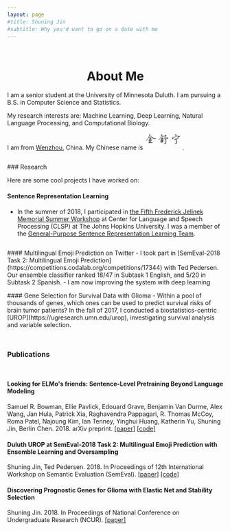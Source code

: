```yaml
---
layout: page
#title: Shuning Jin
#subtitle: Why you'd want to go on a date with me
---
```

<div style="height:1em"> </div>
<h1 style="text-align:center;">About Me</h1>

<p class="about-text">
<span class="fa fa-graduation-cap about-icon"></span>
I am a senior student at the University of Minnesota Duluth. I am pursuing a B.S. in Computer Science and Statistics.
</p>

<p class="about-text">
<span class="fa fa-heart about-icon"></span>
My research interests are: Machine Learning, Deep Learning, Natural Language Processing, and Computational Biology.
</p>

<p class="about-text">
<span class="fa fa-globe about-icon"></span>
I am from <a href="https://en.wikipedia.org/wiki/Wenzhou">Wenzhou</a>, China.
My Chinese name is <img src="/img/my_chinese_name.png" alt="金舒宁" style="height:30px;margin-bottom:10px;">.
</p>
<!--<span style="font-family:STKaiti;font-weight:bold;"> 金舒宁 </span>. -->

<div style="height:1em"> </div>
### Research

Here are some cool projects I have worked on:

#### Sentence Representation Learning
- In the summer of 2018, I participated in [the Fifth Frederick Jelinek Memorial Summer Workshop](https://www.clsp.jhu.edu/workshops/18-workshop/) at Center for Language and Speech Processing (CLSP) at The Johns Hopkins University. I was a member of the [General-Purpose Sentence Representation Learning Team](https://jsalt18-sentence-repl.github.io).

<div style="height:1em"> </div>
#### Multilingual Emoji Prediction on Twitter
- I took part in [SemEval-2018 Task 2: Multilingual Emoji Prediction](https://competitions.codalab.org/competitions/17344) with Ted Pedersen. Our ensemble classifier ranked 18/47 in Subtask 1 English, and 5/20 in Subtask 2 Spanish.
- I am now improving the system with deep learning <span class="fa fa-magic"> </span>

<div style="height:1em"> </div>
#### Gene Selection for Survival Data with Glioma
- Within a pool of thousands of genes, which ones can be used to predict survival risks of brain tumor patients? In the fall of 2017, I conducted a biostatistics-centric [UROP](https://ugresearch.umn.edu/urop), investigating survival analysis and variable selection.

<div style="height:2em"> </div>

### Publications
<div style="height:1em"> </div>

#### Looking for ELMo's friends: Sentence-Level Pretraining Beyond Language Modeling
Samuel R. Bowman, Ellie Pavlick, Edouard Grave, Benjamin Van Durme, Alex Wang, Jan Hula, Patrick Xia, Raghavendra Pappagari, R. Thomas McCoy, Roma Patel, Najoung Kim, Ian Tenney, Yinghui Huang, Katherin Yu, Shuning Jin, Berlin Chen. 2018.
arXiv preprint.
[[paper]](https://arxiv.org/pdf/1812.10860.pdf)
[[code]](https://github.com/jsalt18-sentence-repl/jiant)

#### Duluth UROP at SemEval-2018 Task 2: Multilingual Emoji Prediction with Ensemble Learning and Oversampling
Shuning Jin, Ted Pedersen. 2018.
In Proceedings of 12th International Workshop on Semantic Evaluation (SemEval).
[[paper]](https://aclweb.org/anthology/S18-1077)
[[code]](https://github.com/shuningjin/SemEval2018-Task2-EmojiDetection)

#### Discovering Prognostic Genes for Glioma with Elastic Net and Stability Selection
Shuning Jin. 2018.
In Proceedings of National Conference on Undergraduate Research (NCUR). [[paper]](http://www.ncurproceedings.org/ojs/index.php/NCUR2018/article/view/2687/1396)
